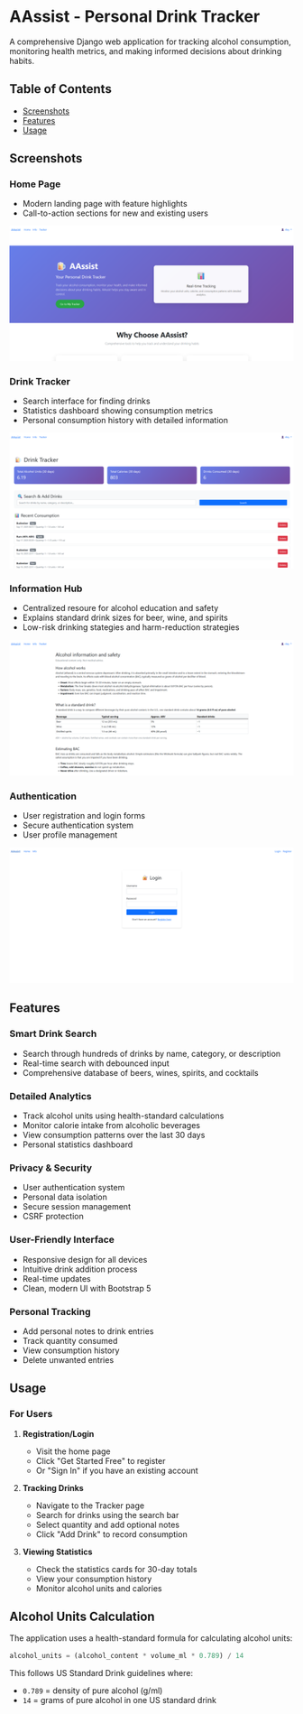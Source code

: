 # AAssist - Personal Drink Tracker

A comprehensive Django web application for tracking alcohol consumption, monitoring health metrics, and making informed decisions about drinking habits.

## Table of Contents

- [Screenshots](#screenshots)
- [Features](#features)
- [Usage](#usage)

## Screenshots

### Home Page
- Modern landing page with feature highlights
- Call-to-action sections for new and existing users

![Screenshot of home page](./images/home-ss.png)

### Drink Tracker
- Search interface for finding drinks
- Statistics dashboard showing consumption metrics
- Personal consumption history with detailed information

![Screenshot of tracker page](./images/tracker-ss.png)

### Information Hub
- Centralized resoure for alcohol education and safety
- Explains standard drink sizes for beer, wine, and spirits
- Low-risk drinking stategies and harm-reduction strategies

![Screenshot of info page](./images/info-ss.png)

### Authentication
- User registration and login forms
- Secure authentication system
- User profile management

![Screenshot of log in page](./images/login-ss.png)


## Features

### **Smart Drink Search**
- Search through hundreds of drinks by name, category, or description
- Real-time search with debounced input
- Comprehensive database of beers, wines, spirits, and cocktails

### **Detailed Analytics**
- Track alcohol units using health-standard calculations
- Monitor calorie intake from alcoholic beverages
- View consumption patterns over the last 30 days
- Personal statistics dashboard

### **Privacy & Security**
- User authentication system
- Personal data isolation
- Secure session management
- CSRF protection

### **User-Friendly Interface**
- Responsive design for all devices
- Intuitive drink addition process
- Real-time updates
- Clean, modern UI with Bootstrap 5

### **Personal Tracking**
- Add personal notes to drink entries
- Track quantity consumed
- View consumption history
- Delete unwanted entries

## Usage

### For Users

1. **Registration/Login**
   - Visit the home page
   - Click "Get Started Free" to register
   - Or "Sign In" if you have an existing account

2. **Tracking Drinks**
   - Navigate to the Tracker page
   - Search for drinks using the search bar
   - Select quantity and add optional notes
   - Click "Add Drink" to record consumption

3. **Viewing Statistics**
   - Check the statistics cards for 30-day totals
   - View your consumption history
   - Monitor alcohol units and calories

## Alcohol Units Calculation

The application uses a health-standard formula for calculating alcohol units:

```python
alcohol_units = (alcohol_content * volume_ml * 0.789) / 14
```

This follows US Standard Drink guidelines where:
- `0.789` = density of pure alcohol (g/ml)
- `14` = grams of pure alcohol in one US standard drink
